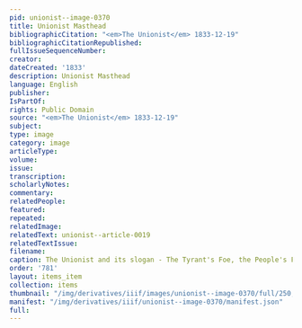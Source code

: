 ```yaml
---
pid: unionist--image-0370
title: Unionist Masthead
bibliographicCitation: "<em>The Unionist</em> 1833-12-19"
bibliographicCitationRepublished: 
fullIssueSequenceNumber: 
creator: 
dateCreated: '1833'
description: Unionist Masthead
language: English
publisher: 
IsPartOf: 
rights: Public Domain
source: "<em>The Unionist</em> 1833-12-19"
subject: 
type: image
category: image
articleType: 
volume: 
issue: 
transcription: 
scholarlyNotes: 
commentary: 
relatedPeople: 
featured: 
repeated: 
relatedImage: 
relatedText: unionist--article-0019
relatedTextIssue: 
filename: 
caption: The Unionist and its slogan - The Tyrant's Foe, the People's Friend
order: '781'
layout: items_item
collection: items
thumbnail: "/img/derivatives/iiif/images/unionist--image-0370/full/250,/0/default.jpg"
manifest: "/img/derivatives/iiif/unionist--image-0370/manifest.json"
full: 
---
```

